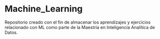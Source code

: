 # Machine_Learning
Repositorio creado con el fin de almacenar los aprendizajes y ejercicios relacionado con ML como parte de la Maestría en Inteligencia Analítica de Datos.
